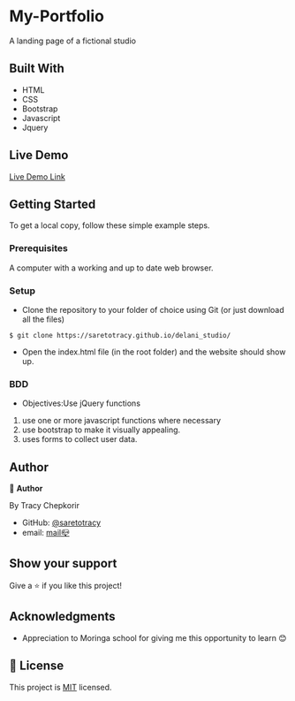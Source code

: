
# My-Portfolio

A landing page of a fictional studio

## Built With

- HTML
- CSS
- Bootstrap
- Javascript
- Jquery
## Live Demo

[Live Demo Link](https://saretotracy.github.io/delani_studio/)


## Getting Started

To get a local copy, follow these simple example steps.

### Prerequisites

A computer with a working and up to date web browser.

### Setup

- Clone the repository to your folder of choice using Git (or just download all the files)
```
$ git clone https://saretotracy.github.io/delani_studio/
```
- Open the index.html file (in the root folder) and the website should show up.

### BDD
- Objectives:Use jQuery functions
1. use one or more javascript functions where necessary
2. use bootstrap to make it visually appealing.
3. uses forms to collect user data.
## Author

👤 **Author**

  By Tracy Chepkorir

- GitHub: [@saretotracy](https://github.com/saretotracy)
- email: <a href="mailto:tracychepkorir99@gmailcom"> mail📪</a>




## Show your support

Give a ⭐️ if you like this project!

## Acknowledgments

- Appreciation to  Moringa school for giving me this opportunity to learn 😊

## 📝 License

This project is [MIT](LICENSE) licensed.
